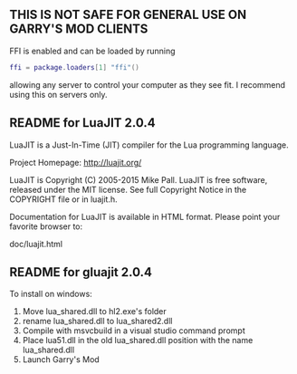 THIS IS NOT SAFE FOR GENERAL USE ON GARRY'S MOD CLIENTS
-------------------------------------------------------

FFI is enabled and can be loaded by running 
```lua
ffi = package.loaders[1] "ffi"()
```
allowing any server to control your computer as they see fit. I recommend using this on servers only.

README for LuaJIT 2.0.4
-----------------------

LuaJIT is a Just-In-Time (JIT) compiler for the Lua programming language.

Project Homepage: http://luajit.org/

LuaJIT is Copyright (C) 2005-2015 Mike Pall.
LuaJIT is free software, released under the MIT license.
See full Copyright Notice in the COPYRIGHT file or in luajit.h.

Documentation for LuaJIT is available in HTML format.
Please point your favorite browser to:

 doc/luajit.html



README for gluajit 2.0.4
------------------------

To install on windows:

1. Move lua_shared.dll to hl2.exe's folder
2. rename lua_shared.dll to lua_shared2.dll
3. Compile with msvcbuild in a visual studio command prompt
4. Place lua51.dll in the old lua_shared.dll position with the name lua_shared.dll
5. Launch Garry's Mod
